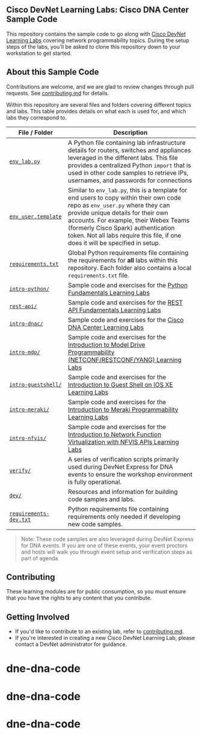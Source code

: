 ## Cisco DevNet Learning Labs: Cisco DNA Center Sample Code

This repository contains the sample code to go along with [Cisco DevNet Learning Labs](https://developer.cisco.com/learning) covering network programmability topics.  During the setup steps of the labs, you'll be asked to clone this repository down to your workstation to get started.  

## About this Sample Code

Contributions are welcome, and we are glad to review changes through pull requests. See [contributing.md](contributing.md) for details.

Within this repository are several files and folders covering different topics and labs.  This table provides details on what each is used for, and which labs they correspond to.  

|  File / Folder  |  Description  | 
|  ---  |  ---  | 
|  [`env_lab.py`](env_lab.py)  |  A Python file containing lab infrastructure details for routers, switches and appliances leveraged in the different labs.  This file provides a centralized  Python `import` that is used in  other code samples to retrieve IPs, usernames, and passwords for connections  | 
|  [`env_user.template`](env_user.template)  |  Similar to `env_lab.py`, this is a template for end users to copy within their own code repo as `env_user.py` where they can provide unique details for their own accounts.  For example, their Webex Teams (formerly Cisco Spark) authentication token.  Not all labs require this file, if one does it will be specified in setup.  | 
|  [`requirements.txt`](requirements.txt)  |  Global Python requirements file containing the requirements for **all** labs within this repository.  Each folder also contains a local `requirements.txt` file.  | 
|  [`intro-python/`](intro-python/)  |  Sample code and exercises for the [Python Fundamentals Learning Labs](https://developer.cisco.com/learning/modules/programming-fundamentals/intro-python-part1/step/1) <br> | 
|  [`rest-api/`](rest-api/)  |  Sample code and exercises for the [REST API Fundamentals Learning Labs](https://developer.cisco.com/learning/modules/rest-api-fundamentals/hands-on-postman/step/1) <br>  | 
|  [`intro-dnac/`](intro-dnac/)  |  Sample code and exercises for the [Cisco DNA Center Learning Labs](https://developer.cisco.com/learning/modules/dnac-rest-apis/dnac-101-auth/step/1) <br>  | 
|  [`intro-mdp/`](intro-mdp/)  |  Sample code and exercises for the [Introduction to Model Drive Programmability (NETCONF/RESTCONF/YANG) Learning Labs](https://developer.cisco.com/learning/modules/intro-device-level-interfaces)  | 
|  [`intro-guestshell/`](intro-guestshell/)  |  Sample code and exercises for the [Introduction to Guest Shell on IOS XE Learning Labs](https://developer.cisco.com/learning/modules/net_app_hosting/intro-guestshell/step/1) <br> | 
|  [`intro-meraki/`](intro-meraki/)  |  Sample code and exercises for the [Introduction to Meraki Programmability Learning Labs](https://developer.cisco.com/learning/modules/getting-started-with-meraki/meraki-01-integrations/step/1) <br> | 
|  [`intro-nfvis/`](intro-nfvis/)  |  Sample code and exercises for the [Introduction to Network Function Virtualization with NFVIS APIs Learning Labs](https://developer.cisco.com/learning/devnet-express/dnav4-track/dnav3-intro-nfvis/dnav3-why-nfvis/step/1) <br> | 
|  [`verify/`](verify/)  |  A series of verification scripts primarily used during DevNet Express for DNA events to ensure the workshop environment is fully operational.  | 
|  [`dev/`](dev/)  |  Resources and information for building code samples and labs.  | 
|  [`requirements-dev.txt`](requirements-dev.txt)  |  Python requirements file containing requirements only needed if developing new code samples.  | 

> Note: These code samples are also leveraged during DevNet Express for DNA events.  If you are one of these events, your event proctors and hosts will walk you through event setup and verification steps as part of agenda.  

## Contributing

These learning modules are for public consumption, so you must ensure that you have the rights to any content that you contribute.

## Getting Involved

* If you'd like to contribute to an existing lab, refer to [contributing.md](contributing.md).
* If you're interested in creating a new Cisco DevNet Learning Lab, please contact a DevNet administrator for guidance.
# dne-dna-code
# dne-dna-code
# dne-dna-code
